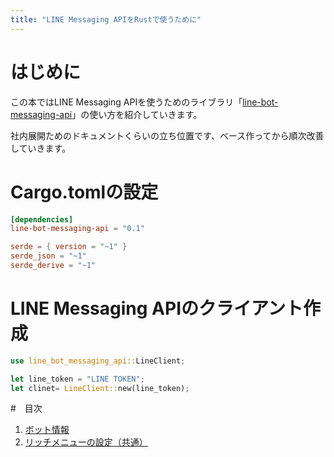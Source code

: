 ```yaml
---
title: "LINE Messaging APIをRustで使うために"
---
```



# はじめに
この本ではLINE Messaging APIを使うためのライブラリ「[line-bot-messaging-api](https://github.com/uiuifree/rust-line-messaging-api)」の使い方を紹介していきます。

社内展開ためのドキュメントくらいの立ち位置です、ベース作ってから順次改善していきます。


# Cargo.tomlの設定
```toml title:cargo.toml
[dependencies]
line-bot-messaging-api = "0.1"

serde = { version = "~1" }
serde_json = "~1"
serde_derive = "~1"
```


# LINE Messaging APIのクライアント作成

```rust
use line_bot_messaging_api::LineClient;

let line_token = "LINE TOKEN";
let clinet= LineClient::new(line_token);
```



#　目次

1. [ボット情報](bot)
2. [リッチメニューの設定（共通）](richmenu)

[//]: # (2. リッチメニューの設定（個人）)
[//]: # (3. メッセージ配信)

[//]: # (4. MessageBuilderの使い方)

[//]: # (6. ユーザー情報の取得)

[//]: # (5. 集計)

[//]: # (5. オーディエンス管理)

[//]: # (5. グループトーク)

[//]: # (5. 複数人トーク)

[//]: # (5. リッチメニューエイリアス)
